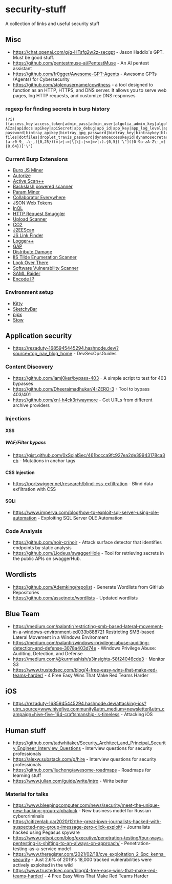 # security-stuff
A collection of links and useful security stuff

## Misc
- https://chat.openai.com/g/g-HTsfg2w2z-secgpt - Jason Haddix´s GPT. Must be good stuff.
- https://github.com/pentestmuse-ai/PentestMuse - An AI pentest assistant
- https://github.com/fr0gger/Awesome-GPT-Agents - Awesome GPTs (Agents) for Cybersecurity
- https://github.com/stolenusername/cowitness - a tool designed to function as an HTTP, HTTPS, and DNS server. It allows you to serve web pages, log HTTP requests, and customize DNS responses

### regexp for finding secrets in burp history
```
(?i)((access_key|access_token|admin_pass|admin_user|algolia_admin_key|algolia_api_key|alias_pass|alicloud_access_key|amazon_secret_access_key|amazonaws|ansible_vault_password|aos_key|api_key|api_key_secret|api_key_sid|api_secret|api.googlemaps AIza|apidocs|apikey|apiSecret|app_debug|app_id|app_key|app_log_level|app_secret|appkey|appkeysecret|application_key|appsecret|appspot|auth_token|authorizationToken|authsecret|aws_access|aws_access_key_id|aws_bucket|aws_key|aws_secret|aws_secret_key|aws_token|AWSSecretKey|b2_app_key|bashrc password|bintray_apikey|bintray_gpg_password|bintray_key|bintraykey|bluemix_api_key|bluemix_pass|browserstack_access_key|bucket_password|bucketeer_aws_access_key_id|bucketeer_aws_secret_access_key|built_branch_deploy_key|bx_password|cache_driver|cache_s3_secret_key|cattle_access_key|cattle_secret_key|certificate_password|ci_deploy_password|client_secret|client_zpk_secret_key|clojars_password|cloud_api_key|cloud_watch_aws_access_key|cloudant_password|cloudflare_api_key|cloudflare_auth_key|cloudinary_api_secret|cloudinary_name|codecov_token|config|conn.login|connectionstring|consumer_key|consumer_secret|credentials|cypress_record_key|database_password|database_schema_test|datadog_api_key|datadog_app_key|db_password|db_server|db_username|dbpasswd|dbpassword|dbuser|deploy_password|digitalocean_ssh_key_body|digitalocean_ssh_key_ids|docker_hub_password|docker_key|docker_pass|docker_passwd|docker_password|dockerhub_password|dockerhubpassword|dot-files|dotfiles|droplet_travis_password|dynamoaccesskeyid|dynamosecretaccesskey|elastica_host|elastica_port|elasticsearch_password|encryption_key|encryption_password|env.heroku_api_key|env.sonatype_password|eureka.awssecretkey)[a-z0-9_ .\-,]{0,25})(=|>|:=|\|\|:|<=|=>|:).{0,5}['\"]([0-9a-zA-Z\-_=]{8,64})['\"]
```
### Current Burp Extensions
- [Burp JS Miner](https://github.com/PortSwigger/js-miner)
- [Autorize](https://github.com/portswigger/autorize)
- [Active Scan++](https://github.com/portswigger/active-scan-plus-plus)
- [Backslash powered scanner](https://github.com/portswigger/backslash-powered-scanner)
- [Param Miner](https://github.com/portswigger/param-miner)
- [Collaborator Everywhere](https://github.com/portswigger/collaborator-everywhere)
- [JSON Web Tokens](https://github.com/portswigger/json-web-tokens)
- [InQL](https://github.com/portswigger/inql)
- [HTTP Request Smuggler](https://github.com/portswigger/http-request-smuggler)
- [Upload Scanner](https://github.com/portswigger/upload-scanner)
- [CO2](https://github.com/portswigger/co2)
- [J2EEScan](https://github.com/portswigger/j2ee-scan)
- [JS Link Finder](https://github.com/portswigger/js-link-finder)
- [Logger++](https://github.com/portswigger/logger-plus-plus)
- [GAP](https://github.com/portswigger/get-all-parameters)
- [Distribute Damage](https://github.com/portswigger/distribute-damage)
- [IIS Tilde Enumeration Scanner](https://github.com/portswigger/iis-tilde-enumeration-scanner)
- [Look Over There](https://github.com/portswigger/look-over-there)
- [Software Vulnerability Scanner](https://github.com/portswigger/software-vulnerability-scanner)
- [SAML Raider](https://github.com/portswigger/saml-raider)
- [Encode IP](https://github.com/portswigger/encode-ip)

### Environment setup
- [Kitty](https://sw.kovidgoyal.net/kitty)
- [SketchyBar](https://github.com/FelixKratz/SketchyBar)
- [pipx](https://pipx.pypa.io/stable/)
- [Stow](https://www.youtube.com/watch?v=y6XCebnB9gs)

## Application security

- https://rezaduty-1685945445294.hashnode.dev/?source=top_nav_blog_home - DevSecOpsGuides

### Content Discovery
- https://github.com/iamj0ker/bypass-403 - A simple script to test for 403 bypasses
- https://github.com/Dheerajmadhukar/4-ZERO-3 - Tool to bypass 403/401
- https://github.com/xnl-h4ck3r/waymore - Get URLs from different archive providers

### Injections
#### XSS
##### WAF/Filter bypass
- https://gist.github.com/0xSojalSec/461bccca9fc927ea2de39943178ca3eb - Mutations in anchor tags

#### CSS Injection
- https://portswigger.net/research/blind-css-exfiltration - Blind data exfiltration with CSS
#### SQLi
- https://www.imperva.com/blog/how-to-exploit-sql-server-using-ole-automation - Exploiting SQL Server OLE Automation

### Code Analysis
- https://github.com/noir-cr/noir - Attack surface detector that identifies endpoints by static analysis
- https://github.com/Liodeus/swaggerHole - Tool for retrieving secrets in the public APIs on swaggerHub.

## Wordlists
- https://github.com/Ademking/repolist - Generate Wordlists from GitHub Repositories
- https://github.com/assetnote/wordlists - Updated wordlists

## Blue Team
- https://medium.com/palantir/restricting-smb-based-lateral-movement-in-a-windows-environment-ed033b888721 Restricting SMB-based Lateral Movement in a Windows Environment
- https://medium.com/palantir/windows-privilege-abuse-auditing-detection-and-defense-3078a403d74e - Windows Privilege Abuse: Auditing, Detection, and Defense
- https://medium.com/@kurmiashish/s3insights-58f24046cde3 - Monitor S3
- https://www.trustedsec.com/blog/4-free-easy-wins-that-make-red-teams-harder/ - 4 Free Easy Wins That Make Red Teams Harder

## iOS
- https://rezaduty-1685945445294.hashnode.dev/attacking-ios?utm_source=www.hivefive.community&utm_medium=newsletter&utm_campaign=hive-five-164-craftsmanship-is-timeless - Attacking iOS

## Human stuff
- https://github.com/tadwhitaker/Security_Architect_and_Principal_Security_Engineer_Interview_Questions - Interview questions for security professionals
- https://alexw.substack.com/p/hire - Interview questions for security professionals
- https://github.com/liuchong/awesome-roadmaps - Roadmaps for learning stuff
- https://www.julian.com/guide/write/intro - Write better

### Material for talks
- https://www.bleepingcomputer.com/news/security/meet-the-unique-new-hacking-group-alphalock - New business model for Russian cybercriminals
- https://citizenlab.ca/2020/12/the-great-ipwn-journalists-hacked-with-suspected-nso-group-imessage-zero-click-exploit/ - Journalists hacked using Pegasus spyware
- https://www.netspi.com/blog/executive/penetration-testing/four-ways-pentesting-is-shifting-to-an-always-on-approach/ - Penetration-testing-as-a-service model
- https://www.theregister.com/2021/02/18/cve_exploitation_2_6pc_kenna_security - Just 2.6% of 2019's 18,000 tracked vulnerabilities were actively exploited in the wild
- https://www.trustedsec.com/blog/4-free-easy-wins-that-make-red-teams-harder/ - 4 Free Easy Wins That Make Red Teams Harder

